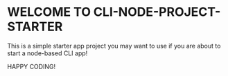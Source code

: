 # WELCOME TO CLI-NODE-PROJECT-STARTER

This is a simple starter app project you may want to use if you are about to start a node-based CLI app!

HAPPY CODING!